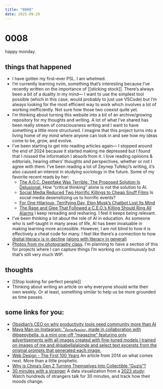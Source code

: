 ```yaml
---
title: "0008"
date: 2025-09-29
---
```


# 0008

happy monday.

## things that happened

- I have gotten my first-ever PSL. I am whelmed.
- I’m currently learning nvim, something that’s interesting because I’ve recently written on the importance of [[sticking stock]]. There’s always been a bit of a duality in my mind— I want to use the simplest tool possible (which in this case, would probably to just use VSCode) but I’m always looking for the most efficient way to work which involves a lot of working inefficiently. Not sure how those two coexist quite yet.
- I’m thinking about turning this website into a bit of an archive/growing repository for my thoughts and writing. A lot of what I’ve shared has been really stream of consciousness writing and I want to have something a little more structured. I imagine that this project turns into a living home of my mind where anyone can look in and see how my ideas come to be, grow, and evolve.
- I’ve been starting to get into reading articles again— I stopped around the end of 2024 because it started making me depressed but I found that I missed the information I absorb from it. I love reading opinions & editorials, hearing others’ thoughts and perspectives, whether or not I agree with them. I’ve been reading a lot of Zeynep Tufekçi’s writing, it’s also caused an interest in studying sociology in the future. Some of my favorite recent reads by her:
  - [The A.O.C. Deepfake Was Terrible. The Proposed Solution Is Delusional.](https://www.nytimes.com/2025/08/11/opinion/alexandria-ocasio-cortez-deepfake-ai.html) How “critical thinking” alone is not the solution to AI.
  - [Social Media Reduced Two Horrific Killings to Cheap Snuff Films](https://www.nytimes.com/2025/09/13/opinion/the-flood-of-moment-of-death-videos-is-killing-us.html) Is social media desensitizing us to horrific events?
  - [For One Hilarious, Terrifying Day, Elon Musk’s Chatbot Lost Its Mind](https://www.nytimes.com/2025/05/17/opinion/grok-ai-musk-x-south-africa.html)
  - [The Rage and Glee That Followed a C.E.O.’s Killing Should Ring All Alarms](https://www.nytimes.com/2024/12/06/opinion/united-health-care-ceo-shooting.html)
    I keep rereading and resharing. I feel it keeps being relevant.
- I’ve been thinking a lot about the role of AI in education. As someone who is self-taught in many areas of life, AI has been invaluable in making learning more accessible. However, I am not blind to how it is effectively a cheat code for many. I feel like there’s a connection to how [digital literacy is in decline](https://www.edweek.org/technology/u-s-students-computer-literacy-performance-drops/2024/12) [(along with literacy in general)](https://news.harvard.edu/gazette/story/2025/09/whats-driving-decline-in-u-s-literacy-rates/)
- [Photos from my photography class](https://drive.google.com/drive/folders/1tf6BxHtojY36cFDhVmGK18onPmYJeRn_?usp=sharing). I’m planning to have a section of this for projects where I can capture things I’m working on continuously but that’s still very much WIP.

## thoughts

- [[Stop looking for perfect people]]
- Thinking about writing an article on why everyone should write their own weekly. Or at least, something similar to help us be more grounded as time passes.

## some links for you:

- [Obsidian’s CEO on why productivity tools need community more than AI](https://www.theverge.com/decoder-podcast-with-nilay-patel/760522/obsidian-ceo-steph-ango-kepano-productivity-software-notes-app)
- [Maya Man on Instagram: "𝓉𝓌𝑒𝓃𝓉𝓎𝓃𝒾𝓃𝑒, made in collaboration with @beepybella, is a mini one-off “magazine” featuring only advertisements with all images created with fine-tuned models I trained on images of me and @isabellalalonde and select text excerpts from the original prompts that generated each image.](https://www.instagram.com/mayaontheinternet/p/DOEjB6MEYhm/?img_index=9)
- [Web Design - The First 100 Years](https://web.archive.org/web/20150721024810/http://idlewords.com/talks/web_design_first_100_years.htm#expand)
  An article from 2014 on what comes next. More than a little prophetic.
- [Why is China’s Gen Z Turning Themselves Into Collectible “Guzis”?](https://radii.co/article/china-gen-z-turning-themselves-into-collectible-guzi)
- [30 minutes with a stranger](https://pudding.cool/2025/06/hello-stranger)
  A data visualization from a [2023 study](https://www.science.org/doi/10.1126/sciadv.adf3197): Watch hundreds of strangers talk for 30 minutes, and track how their moods change.
